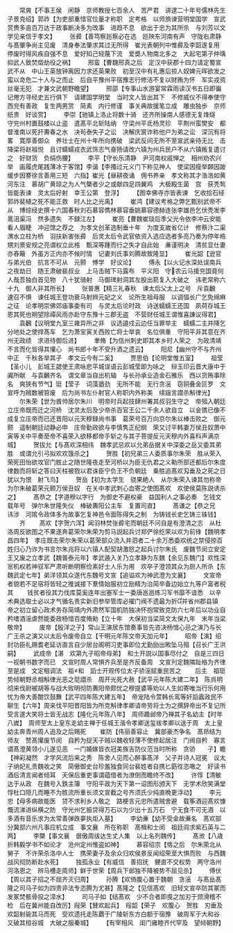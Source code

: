 <!-- { "loadSidebar": true } -->
　　常爽【不事王侯　闲静　京师教授七百余人　苦严君　讲逮二十年号儒林先生　子景克绍】郭祚【为吏部重惜官位量才称职　定考格　以师旅谏营明堂国学　宣武赏赉多逾百万达于政事断决多为改事　进趋不息　欲出于忠为其所杀　与刘芳以文学见亲信于孝文】
　　张彛【善笃察廵察必在选　廵陜东河南有声　守陇右肃静　与髙肇争尚主见废　清身奉法肇求其过无所得　崔光表朝列中惟彛及李韶遂复用　停废时得风疾自强不息　爱好知己轻蔑下流　爱奬人物南北多之　大起宅第子仲瑀抑武人致焚燬劫役之祸】
　　邢蛮【曹魏邢真之后　定汉中获郡十四力请定蜀宣武不从　中山王英放钟离因力求还英果败　初至汉中有礼惠后掠人奴婢元晖欲发之蛮以竒危二十人与之而止　后自平豫州平宿豫志行修洁不复以财贿为怀　军实戎资丝毫无犯　才兼文武朝野瞻望】
　　邢邵【专事山水游宴常霖雨读汉书五日即徧记倦方寻经史五行俱下　请建国学明堂　当时文人皆出其下　不修威仪不得奉使守西兖有善政　复生两男赏　简素　内行修谨　事关典故援笔立成　雕虫独歩　京师纸贵　好谈赏】
　　李崇【驰镇上洛止将数十骑　还齐所操南人感德无复烽燧　守兖州村置鼓楼以止盗　遣髙平北斩陆纳　守梁州平氐杨灵珍　平荆州蛮樊安　都督淮南以死扞夀春之水　决茍泰失子之讼　决解庆賔诈称他户为弟之讼　深沉有将畧　寛厚善御众　养壮士在州十年所向携破　梁武反间无所不至宣武亲待无比　击降梁将赵祖悦　且讨蠕蠕戎衣武饰志气奋扬请改六镇为州兵民户不从六镇叛复遣讨之　好财货　负绢伤腰】
　　李平【守长乐清静　尹河南权戚惮之　相州劝农兴举　画履虎尾践薄冰于客馆】李谐【李搔过元义门下称见神人　使梁因瘦举頥因跛缓步因謇徐言善用三短　六指】崔光【昼耕夜诵　佣书养亲　孝文称其才浩浩如黄河东注　慕胡广黄琼之为人气槩者少之或献四足四翼鸡　大极殿生菌　宫　获秃鹙皆能表谏　灵太后好射　幸王公第　登浮】
　　【图幸佛寺亦皆表谏　乞收拾石经郭祚裴植之死不能正救　时人比之光禹】
　　崔鸿【建议考格之弊乞甄别武帝不从　博综经史撰十六国春秋刘石慕容儁林慕容垂姚慕容德赫连张李雄邑乞伏秃发李暠沮渠冯　然多遗失　不録江左】
　　崔亮【曹魏崔琰后季父光令依李冲云安能看人眉睫　冲迎馆之荐之　为孝文创革选制垂十年　为度支嵗省亿计　修蔡汴二渠　渭水立柱为桥　羽扶新害张彛　后灵太后令武官依资入选应选者多亮乃奏为停年格甥刘景安规之亮谓权立此格　甄深等踵而行之失才自此始　亷谨明决　清贫显仕妻亦舂簸　外虽方正内亦不候时情　记妻刘氏事刘腾故致隆显】
　　崔光韶【逊官与弟光伯　抗言不可从　元颢　愽学　好议论】
　　傅永【以火记水深处误南兵之夜劫日　随王肃破裴叔业　上马击贼下马露布　平义阳　守农云马援兖国竟何人哉吾独白首见物　八十犹骑射　马御琕射洞其左股出箭复入大破之　讳老常称六十九　御人非其所长】
　　张普惠【精三礼春秋　谏太后父太上之号　斥袁飜　速召不惧　谏任城王登功衰马射辨元妃之义　论所生祖母服　以调愊长广乞免绵麻之征　论孝明崇佛郊庙事委有司　与灵太后论时政　诗送蠕蠕王还国　夙荷存城王恩其死也朔望除禫风雨亦赴守东豫十三郡无盗　不营财任城王谓惟喜諌议得君】
　　袁飜【议明堂九室三雍异所之非　议选邉戍云边任当罪举主　蠕蠕二主并降乞分地处之使捍髙车　乞为萧宝寅关西败亡将士举哀　名位俱重　守阳平非其意在齐州无政绩　求进待御后进】
　　聿脩【为信州刺史即其本乡时人荣之　为政清靖不言而化皆得其懽心　尚书郎十年不受升酒之遗云】
　　阳尼【幽州守不与齐州中正　千秋各举其子　孝文云今有二奚】
　　贾思伯【论明堂惟五室】
　　祖莹【圣小儿　彭城王勰使王肃咏悲平城误语云彭城莹即为咏之　辩玉印云晋大康中于阗所献　与袁飜齐名　谓文章当自出机轴　与长孙承业造金石雅乐　西以货贿事除名　爽狭有节气】珽【莹子　词藻遒劲　无所不能　无行贪滛　窃铜叠金叵罗　文宣呼为贼数被笞废　后为尚书左仆射官人称职内外称美　续謡言譛杀斛律光】
　　尔朱荣【世为酋帅居尔朱川　明帝时兵起技肆州署其叔羽生守之　帝殂入朝廷立庄帝既而迁之河桥　沈灵太后及少帝杀百官王公二千余人欲自立　以金镌已像不成复立庄帝而已还晋阳以元天穆録尚书事　葛荣号百万向京尔朱以棒击败之　御元颢　遥制朝廷动静必申　庄帝勤政欲与李慎隽正纪纲　荣又讨平韩妻万侯丑奴萧中寅等关中平奏至帝不喜荣入欲移都帝手斩之与其子菩提反元天穆内外喜科声满京城】
　　贺拔允【与髙欢深相纬　魏孝武忌欢以允弟岳据关中深委之岳又委其弟胜　或谓允引弓拟欢欢饿杀之】
　　贺胜【初兄弟三人委质事尔朱荣　胜从荣入荣死田怡欲攻官门胜止之随世隆夜走至河桥以为臣无仇君之义勒所部还都后尔朱度律数而将斩之答曰天柱被戮以君诛臣宁负王不负朝廷　乗胜追髙欢刄垂及之死之日犹以为恨　射飞鸟】
　　贺岳【初为太学生　骁果絶人　从尔朱荣入谏其勿称帝　为尔朱破葛荣元颢万侯丑奴　在关中孝武刺心血寄之使图髙欢　欢使侯莫陈説诱杀之】
　　髙恭之【字道穆以字行　为御史不避权豪　益国利人之事必奏　乞钱文载年号　弹尔朱世隆失仪　棒破夀阳公主车　复置司直】
　　髙谦之【恭之兄　讳涉　河隂令政体多为故事乞复神邑令面陈得失之制　为铸钱长史乞铸三铢钱】
　　齐
　　髙欢【字贺六浑】闻羽林焚张彛宅而朝廷不问自是有澄清之志　从杜洛周反欲图之不果遂奔葛荣尔朱荣为剪马説起兵讨郑俨徐纥荣以欢为前锋【魏明孝昌四年】　孝庄既击荣尔朱荣以葛荣部众流入并泗者二十余万悉委欢统之禁侵掠百姓归心乃诈为书言尔朱兆将以六镇人配契胡激怒之起兵讨尔朱氏　废魏节闵立安定王又废之立孝武【魏普泰元年】孝武遁入关乃立孝静为东魏【余见东魏门】欢性深宻机权若神驭军严肃听断明察俭素好士人乐为用　欢卒子澄领其众为厨人所杀【东魏武定七年】弟洋领其众遂代东魏号文宣【追谥欢为神武澄为文襄】
　　文宣帝者貌若不足宿将皆轻之推诚接下羣情始服初立励精为治简卒备边始立九等户富者税其
　　钱贫者役其力伐库莫奚连年出塞军士一委唐邕邕练习军书靡不谙悉　以辛术典选取士必以才气循名责实新旧参举管库必擢门阀不遗最为折并省州郡县镇　帝之初立留心政术务存简靖内外肃然军国机防独决怀抱常致克防六七年后以功业自矜嗜酒滛虐然能委政杨愔百度脩勑【立十年　大保初当梁简文太保九年　末年当梁敬帝】
　　废帝【殷洋之子】常山王演居东馆奏事皆先咨决杨愔心忌之演乃与长广王杀之演又以太后令废帝自立【干明元年陈文帝天加元年】
　　昭帝【演】绍封功臣礼赐耆老延访直言自少居台阁明习吏事即位尤勤励出畋坠马殂【召长广王洪嗣】
　　武成帝【湛　欢第九子昭帝母弟】　和士开説以国事尽付之　自是三四日一视朝书数字而已　文宣时周人常惧齐兵至是齐反备周　文宣刋定魏隣趾格为齐律至是成　文定租调法　祖和　謟士开观传位太子骄滛赋重民苦之
　　后主　祖珽势倾朝野丞相斛律光恶之珽譛杀　周开光死大赦【武平元年陈大建二年】　陈呉明彻来伐尉被胡等与战大败明彻防夀阳帝颇忧之穆提婆等劝以人生如寄唯当行乐何用忧为帝大善酣饮鼓舞【武平四年陈大建五年】　帝宠陆令萱韩长鸾等奸謟蠧政民不聊生【六年】周来伐平阳晋阳皆为所克斛律孝卿请帝劳将士为之撰辞帝出不复记所受言遂大笑将士皆无战志【隆化元年陈八年】　周师趣邺帝乃禅其子名幼主【时年八嵗】　周师至太上皇东走幼主禅于任城王湝令孝卿送玺绂孝卿以送于周　太上皇幼主奔青州周人追及之后赐死
　　崔防【伟丽善容止　冀部豪杰争名　髙昻结为师友　赞髙懽废节闵　自矜为捉天子贼以魏收轻薄不使修起居注　门阀自矜　寡言　谓髙澄黄领小儿遂见恶　一门婚嫁皆衣冠美族吉防仪范当时所称　贪骄　　子】瞻【神彩凝然　才学风流后来之秀　陈舍人见而心醉事髙洋　父子并诗人冠冕　议太子纳妃礼责魏收之笑　简傲御史台珍羞独食同台裴姓者自携匕筯徃恣噉之　好读书　酒后清言闻者倾耳　天保后重吏事谓蕴借者为潦倒而瞻终不改】
　　许惇【清敏达于从政　在魏号入鉄主簿　守阳平政为天下第一诏图形颁天下　无学术欣笑满堂惇杜口隠几而睡不为胜流所重长须文宣截之号齐须氏少纯直晩更浮动】
　　李元忠【母多病故能医　贷不求利乡人敬之　路梗言元忠所遣贼舍避　载筝酒迎髙欢慷慨流涕进纵横之防　守光州乞振贷得万石以为少出十五万石　宁无食不可无酒　以多酒有音乐求为太常善弹跌夣执炬入墓】
　　李幼亷【幼不受金故亷名　髙欢部分冀部六州凡事应机立成　事文襄　所在称职　髙楫和士闵　祖廷闾求紫石英与二两】
　　李槩【事文襄　倨傲周绂达生丈人集　以上名列魏传】
　　髙浟【八歳折韩毅学书不如论才　沧州定州惟盗如神】
　　慕容绍宗【恪之后　尔朱荣北从舅子　不许荣杀洛中人士　携荣妻子及余众归欢侯景反闻绍荣至大惧而败　与西魏战风彻防断赴水死】
　　独孤永业【有威信　善招抚　鲠直不交权势　两守洛州河洛恩之　辨马槽走周师】鲜于世荣【周兵下邺独不降被势不屈见杀】
　　傅伏【周以其子招之不屈齐灭归周】
　　孙腾【欢倚腹心置于魏朝　贪滛　与髙岳髙隆之司马子如为四贵非法专恣腾为尤甚】髙隆之【见信髙欢　旧轻文宣卒防其冢而发冢焚骸骨投之漳水】
　　司马子如【结髙欢　少不合者即曵之加刃于颈滑稽不检　后在冀州能自改厉】叚荣【賛欢起兵】　叚韶【荣子　欢腹心　贺胜　刃垂及欢韶射毙其马而死　受欢遗托走陈覇于广陵斩东方白额于宿豫　破周军于大和谷　又破其桓谷城　大破之服秦城】
　　【有宰相风　闺门雍睦齐代罕及　望倾朝野】
